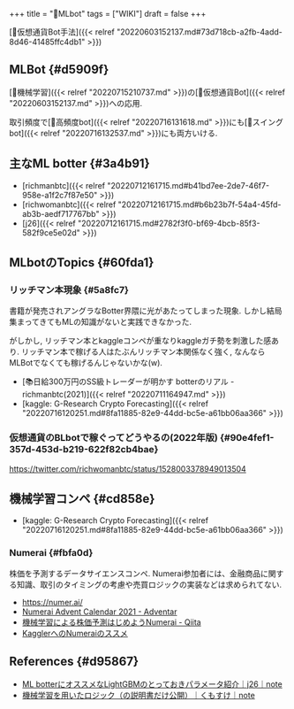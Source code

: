 +++
title = "📝MLbot"
tags = ["WIKI"]
draft = false
+++

[🔖仮想通貨Bot手法]({{< relref "20220603152137.md#73d718cb-a2fb-4add-8d46-41485ffc4db1" >}})


## MLBot {#d5909f}

[📝機械学習]({{< relref "20220715210737.md" >}})の[📝仮想通貨Bot]({{< relref "20220603152137.md" >}})への応用.

取引頻度で[📝高頻度bot]({{< relref "20220716131618.md" >}})にも[📝スイングbot]({{< relref "20220716132537.md" >}})にも両方いける.


## 主なML botter {#3a4b91}

-   [richmanbtc]({{< relref "20220712161715.md#b41bd7ee-2de7-46f7-958e-a1f2c7f87e50" >}})
-   [richwomanbtc]({{< relref "20220712161715.md#b6b23b7f-54a4-45fd-ab3b-aedf717767bb" >}})
-   [j26]({{< relref "20220712161715.md#2782f3f0-bf69-4bcb-85f3-582f9ce5e02d" >}})


## MLbotのTopics {#60fda1}


### リッチマン本現象 {#5a8fc7}

書籍が発売されアングラなBotter界隈に光があたってしまった現象. しかし結局集まってきてもMLの知識がないと実践できなかった.

がしかし, リッチマン本とkaggleコンペが重なりkaggleガチ勢を刺激した感あり. リッチマン本で稼げる人はたぶんリッチマン本関係なく強く, なんならMLBotでなくても稼げるんじゃないかな(w).

-   [📚日給300万円のSS級トレーダーが明かす botterのリアル - richmanbtc(2021)]({{< relref "20220711164947.md" >}})
-   [kaggle: G-Research Crypto Forecasting]({{< relref "20220716120251.md#8fa11885-82e9-44dd-bc5e-a61bb06aa366" >}})


### 仮想通貨のBLbotで稼ぐってどうやるの(2022年版) {#90e4fef1-357d-453d-b219-622f82cb4bae}

<https://twitter.com/richwomanbtc/status/1528003378949013504>


## 機械学習コンペ {#cd858e}

-   [kaggle: G-Research Crypto Forecasting]({{< relref "20220716120251.md#8fa11885-82e9-44dd-bc5e-a61bb06aa366" >}})


### Numerai {#fbfa0d}

株価を予測するデータサイエンスコンペ. Numerai参加者には、金融商品に関する知識、取引のタイミングの考慮や売買ロジックの実装などは求められてない.

-   <https://numer.ai/>
-   [Numerai Advent Calendar 2021 - Adventar](https://adventar.org/calendars/6226)
-   [機械学習による株価予測はじめようNumerai - Qiita](https://qiita.com/blog_UKI/items/fb401725288e58c92bd6)
-   [KagglerへのNumeraiのススメ](https://zenn.dev/katsu1110/articles/bb2b5cba9b04c9e30bfe)


## References {#d95867}

-   [ML botterにオススメなLightGBMのとっておきパラメータ紹介｜j26｜note](https://note.com/j26/n/n64d9c37167a6)
-   [機械学習を用いたロジック（の説明書だけ公開）｜くもすけ｜note](https://note.com/kunmosky1/n/n87c9e32eecd3)
